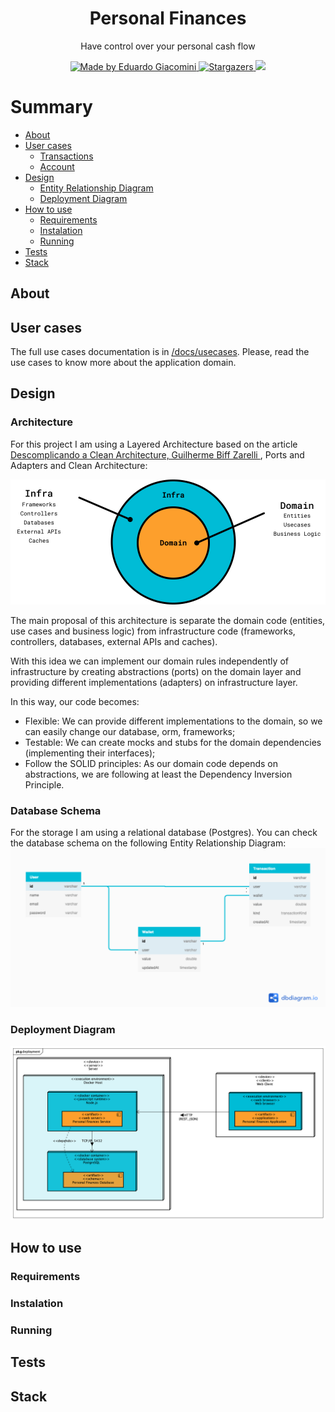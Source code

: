 <h1 align="center">Personal Finances</h1>
<p align="center">Have control over your personal cash flow</p>

<p align="center">
    <a href="https://github.com/EduardoGiacomini">
        <img alt="Made by Eduardo Giacomini" src="https://img.shields.io/badge/made%20by-EduardoGiacomini-00BCD6">
    </a>
    <a href="https://github.com/EduardoGiacomini/personal-finances-service/stargazers">
        <img alt="Stargazers" src="https://img.shields.io/github/stars/EduardoGiacomini/personal-finances-service?color=00BCD6">
    </a>
    <img src="https://github.com/EduardoGiacomini/personal-finances-service/actions/workflows/ci.yml/badge.svg">
</p>

Summary
=================
<!--ts-->
   * [About](#about)
   * [User cases](#user-cases)
      * [Transactions](#transactions)
      * [Account](#account)
   * [Design](#design)
      * [Entity Relationship Diagram](#entity-relationship-diagram)
      * [Deployment Diagram](#deployment-diagram)
   * [How to use](#how-to-use)
      * [Requirements](#requirements)
      * [Instalation](#instalation)
      * [Running](#running)
   * [Tests](#tests)
   * [Stack](#stack)
<!--te-->

## About

## User cases
The full use cases documentation is in [/docs/usecases](docs/usecases/README.md). Please, read the use cases to know 
more about the application domain.

## Design

### Architecture
For this project I am using a Layered Architecture based on the article [Descomplicando a Clean Architecture, Guilherme Biff Zarelli
](https://medium.com/luizalabs/descomplicando-a-clean-architecture-cf4dfc4a1ac6), Ports and Adapters and Clean Architecture:

![Architecture](docs/diagrams/architecture.png)

The main proposal of this architecture is separate the domain code (entities, use cases and business logic) from 
infrastructure code (frameworks, controllers, databases, external APIs and caches).

With this idea we can implement our domain rules independently of infrastructure by creating abstractions (ports) 
on the domain layer and providing different implementations (adapters) on infrastructure layer.

In this way, our code becomes:
- Flexible: We can provide different implementations to the domain, so we can easily change our database, orm, 
  frameworks;
- Testable: We can create mocks and stubs for the domain dependencies (implementing their interfaces);
- Follow the SOLID principles: As our domain code depends on abstractions, we are following at least the Dependency 
  Inversion Principle.

### Database Schema
For the storage I am using a relational database (Postgres). You can check the database schema on the following Entity 
Relationship Diagram:
![Entity Relationship Diagram](docs/diagrams/database.png)

### Deployment Diagram
![Deployment Diagram](docs/diagrams/deployment.png)

## How to use

### Requirements

### Instalation

### Running

## Tests

## Stack

